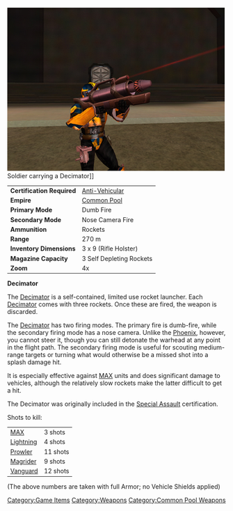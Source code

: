 ![](../images/PSScreenShot0246.jpg "fig:PSScreenShot0246.jpg") Soldier carrying a
Decimator\]\]

|                            |                                                       |
| -------------------------- | ----------------------------------------------------- |
| **Certification Required** | [Anti-Vehicular](../certifications/Anti-Vehicular.md) |
| **Empire**                 | [Common Pool](../terminology/Common_Pool.md)          |
| **Primary Mode**           | Dumb Fire                                             |
| **Secondary Mode**         | Nose Camera Fire                                      |
| **Ammunition**             | Rockets                                               |
| **Range**                  | 270 m                                                 |
| **Inventory Dimensions**   | 3 x 9 (Rifle Holster)                                 |
| **Magazine Capacity**      | 3 Self Depleting Rockets                              |
| **Zoom**                   | 4x                                                    |

**Decimator**

The [Decimator](Decimator.md) is a self-contained, limited use
rocket launcher. Each [Decimator](Decimator.md) comes with three
rockets. Once these are fired, the weapon is discarded.

The [Decimator](Decimator.md) has two firing modes. The primary
fire is dumb-fire, while the secondary firing mode has a nose camera.
Unlike the [Phoenix](Phoenix.md), however, you cannot steer it,
though you can still detonate the warhead at any point in the flight
path. The secondary firing mode is useful for scouting medium-range
targets or turning what would otherwise be a missed shot into a splash
damage hit.

It is especially effective against
[MAX](../items/Mechanized_Assault_Exo-Suit.md) units and does significant
damage to vehicles, although the relatively slow rockets make the latter
difficult to get a hit.

The Decimator was originally included in the [Special
Assault](../certifications/Special_Assault.md) certification.

Shots to kill:

|                                                |          |
| ---------------------------------------------- | -------- |
| [MAX](../items/Mechanized_Assault_Exo-Suit.md) | 3 shots  |
| [Lightning](../vehicles/Lightning.md)          | 4 shots  |
| [Prowler](../vehicles/Prowler.md)              | 11 shots |
| [Magrider](../vehicles/Magrider.md)            | 9 shots  |
| [Vanguard](../vehicles/Vanguard.md)            | 12 shots |

(The above numbers are taken with full Armor; no Vehicle Shields
applied)

[Category:Game Items](Category:Game_Items.md)
[Category:Weapons](Category:Weapons.md) [Category:Common Pool
Weapons](Category:Common_Pool_Weapons.md)
